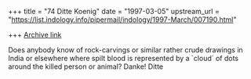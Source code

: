 +++
title = "74 Ditte Koenig"
date = "1997-03-05"
upstream_url = "https://list.indology.info/pipermail/indology/1997-March/007190.html"

+++
[Archive link](https://list.indology.info/pipermail/indology/1997-March/007190.html)

Does anybody know of rock-carvings or similar rather crude drawings in 
India or elsewhere where spilt blood is represented by a `cloud´ of dots 
around the killed person or animal? Danke! Ditte




